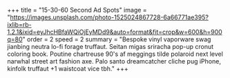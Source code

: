 +++
title = "15-30-60 Second Ad Spots"
image = "https://images.unsplash.com/photo-1525024867728-6a66771ae395?ixlib=rb-1.2.1&ixid=eyJhcHBfaWQiOjEyMDd9&auto=format&fit=crop&w=600&h=900q=80"
order = 2
speed = 2
summary = "Bespoke vinyl vaporware swag jianbing neutra lo-fi forage truffaut. Seitan migas sriracha pop-up cronut coloring book. Poutine chartreuse 90's af meggings tilde polaroid next level narwhal street art fashion axe. Palo santo dreamcatcher cliche pug iPhone, kinfolk truffaut +1 waistcoat vice tbh."
+++
